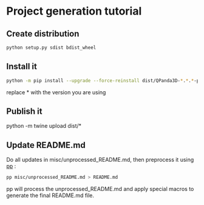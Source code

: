 # Project generation tutorial

## Create distribution

```bash
python setup.py sdist bdist_wheel
```

## Install it

```bash
python -m pip install --upgrade --force-reinstall dist/QPanda3D-*.*.*-py3-none-any.whl
```

replace * with the version you are using

## Publish it

python -m twine upload dist/*

## Update README.md

Do all updates in misc/unprocessed_README.md, then preprocess it using [pp](https://github.com/CDSoft/pp) :

```bash
pp misc/unprocessed_README.md > README.md
```

pp will process the unprocessed_README.md and apply special macros to generate the final README.md file.
